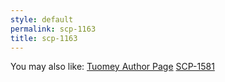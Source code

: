 ```yaml
---
style: default
permalink: scp-1163
title: scp-1163
---
```

You may also like:
[Tuomey Author Page](http://scp-wiki.net/tuomey-author-page)
[SCP-1581](http://scp-wiki.net/scp-1581)